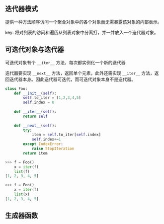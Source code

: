 ## 迭代器模式

提供一种方法顺序访问一个聚合对象中的各个对象而无需暴露该对象的内部表示。

key: 将对列表的访问和遍历从列表对象中分离打，并一并放入一个迭代器对象。

## 可迭代对象与迭代器

可迭代对象有个 `__iter__` 方法，每次都实例化一个新的迭代器

迭代器要实现 `__next__` 方法，返回单个元素，此外还需实现 `__iter__` 方法，返回迭代器本身。因此迭代器可迭代，而可迭代对象本身不是迭代器。

```python
class Foo:
    def __init__(self):
        self.to_iter = [1,2,3,4,5]
        self.index = 0
    
    def __iter__(self):
        return self
        
    def __next__(self):
        try:
            item = self.to_iter[self.index]
            self.index+=1
        except IndexError:
            raise StopIteration
        return item

>>> f = Foo()
    x = iter(f)
    list(f)
[1, 2, 3, 4, 5]

>>> f = Foo()
    x = iter(f)
    list(x)
[1, 2, 3, 4, 5]
```

## 生成器函数


